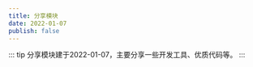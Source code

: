 ```yaml
---
title: 分享模块
date: 2022-01-07
publish: false
---
```


::: tip
分享模块建于2022-01-07，主要分享一些开发工具、优质代码等。
:::


